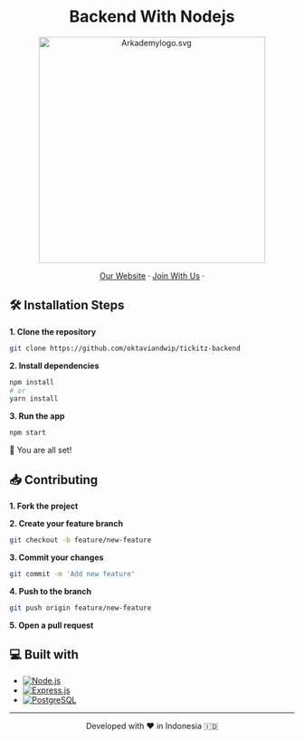 <h1 align="center">
  Backend With Nodejs
</h1>

<p align="center"><img src="https://yt3.ggpht.com/ytc/AKedOLT7YD9x6PiR-CfbBbFC3wz2WatiIZFrI_I0v-6k=s900-c-k-c0x00ffffff-no-rj" width="400px" alt="Arkademylogo.svg" /></p>

<p align="center">
    <a href="https://www.fazztrack.com/" target="blank">Our Website</a>
    ·
    <a href="https://www.fazztrack.com/class/fullstack-website-dan-golang">Join With Us</a>
    ·
</p>

## 🛠️ Installation Steps

<p><b>1. Clone the repository</b></p>

```bash
git clone https://github.com/oktaviandwip/tickitz-backend
```

<p><b>2. Install dependencies</b></p>

```bash
npm install
# or
yarn install
```
<p><b>3. Run the app</b></p>

```bash
npm start
```

🌟 You are all set!

## 📥 Contributing

<p><b>1. Fork the project</b></p>
   
<p><b>2. Create your feature branch</b></p>

```bash
git checkout -b feature/new-feature
```
<p><b>3. Commit your changes</b></p>

```bash
git commit -m 'Add new feature'
```

<p><b>4. Push to the branch</b></p>

```bash
git push origin feature/new-feature
```

<p><b>5. Open a pull request</b></p>

## 💻 Built with
    
-   [![Node.js][Node.js]][Node-url]
-   [![Express.js][Express.js]][Express-url]
-   [![PostgreSQL][PostgreSQL]][PostgreSQL-url]

[Node.js]: https://img.shields.io/badge/Node.js-43853D?style=for-the-badge&logo=node.js&logoColor=white
[Node-url]: https://nodejs.org/en
[Express.js]: https://img.shields.io/badge/express.js-%23404d59.svg?style=for-the-badge&logo=express&logoColor=%2361DAFB
[Express-url]: https://expressjs.com/
[Postgresql]: https://img.shields.io/badge/PostgreSQL-316192?style=for-the-badge&logo=postgresql&logoColor=white
[Postgresql-url]: https://www.postgresql.org/

<hr>
<p align="center">
Developed with ❤️ in Indonesia 	🇮🇩
</p>
